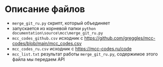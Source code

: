 # Описание файлов

-   `merge_git_ru.py` скрипт, который объединяет
  - запускается из корневой папки `python documentation\source\mcc\merge_git_ru.py`
-   `mcc_codes_github.csv` исходник с <https://github.com/greggles/mcc-codes/blob/main/mcc_codes.csv>
-   `mcc_codes_ru.csv` исходник с <https://mcc-codes.ru/code>
-   `mcc_list.txt` результат работы `merge_git_ru.py`, содержимое этого файла мы передаем API
